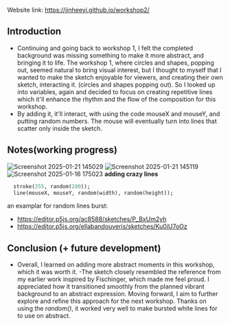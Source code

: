 Website link: https://jinheeyi.github.io/workshop2/

## Introduction
- Continuing and going back to workshop 1, I felt the completed background was missing something to make it more abstract, and bringing it to life. The workshop 1, where circles and shapes, popping out, seemed natural to bring visual interest, but I thought to myself that I wanted to make the sketch enjoyable for viewers, and creating their own sketch, interacting it. (circles and shapes popping out). So I looked up into variables, again and decided to focus on creating repetitive lines which it'll enhance the rhythm and the flow of the composition for this workshop. 
- By adding it, it'll interact, with using the code mouseX and mouseY, and putting random numbers. The mouse will eventually turn into lines that scatter only inside the sketch. 

## Notes(working progress)
![Screenshot 2025-01-21 145029](https://github.com/user-attachments/assets/e3eac1ff-1c31-4b41-8f1b-a17ada38cc19)
![Screenshot 2025-01-21 145119](https://github.com/user-attachments/assets/b637a175-baa6-4101-bd66-129fc72142bf)
![Screenshot 2025-01-16 175023](https://github.com/user-attachments/assets/c145fd36-ef30-443e-b751-d71f0bf35287)
**adding crazy lines**
```ruby
  stroke(255, random(200)); 
  line(mouseX, mouseY, random(width), random(height));
```
an examplar for random lines burst: 
- https://editor.p5js.org/ac8588/sketches/P_BxUm2yh
- https://editor.p5js.org/ellabandouveris/sketches/Ku0iU7oOz

## Conclusion (+ future development)
- Overall, I learned on adding more abstract moments in this workshop, which it was worth it.
-The sketch closely resembled the reference from my earlier work inspired by Fischinger, which made me feel proud. I appreciated how it transitioned smoothly from the planned vibrant background to an abstract expression. Moving forward, I aim to further explore and refine this approach for the next workshop. Thanks on using the _random()_, it worked very well to make bursted white lines for to use on abstract. 
